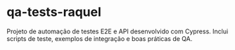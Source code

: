 # qa-tests-raquel
Projeto de automação de testes E2E e API desenvolvido com Cypress. Inclui scripts de teste, exemplos de integração e boas práticas de QA.
